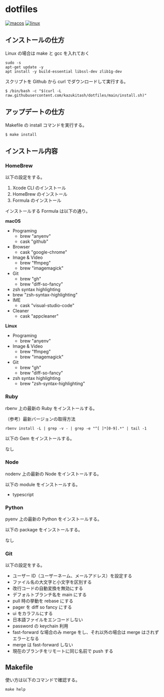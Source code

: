 # dotfiles

[![macos](https://github.com/kazukitash/dotfiles/actions/workflows/macos.yml/badge.svg?branch=main)](https://github.com/kazukitash/dotfiles/actions/workflows/macos.yml) [![linux](https://github.com/kazukitash/dotfiles/actions/workflows/linux.yml/badge.svg?branch=main)](https://github.com/kazukitash/dotfiles/actions/workflows/linux.yml)

## インストールの仕方

Linux の場合は make と gcc を入れておく

```
sudo -s
apt-get update -y
apt install -y build-essential libssl-dev zlib1g-dev
```

スクリプトを Github から curl でダウンロードして実行する。

```
$ /bin/bash -c "$(curl -L raw.githubusercontent.com/kazukitash/dotfiles/main/install.sh)"
```

## アップデートの仕方

Makefile の install コマンドを実行する。

```
$ make install
```

## インストール内容

### HomeBrew

以下の設定をする。

1. Xcode CLI のインストール
2. HomeBrew のインストール
3. Formula のインストール

インストールする Formula は以下の通り。

**macOS**

- Programing
  - brew "anyenv"
  - cask "github"
- Browser
  - cask "google-chrome"
- Image & Video
  - brew "ffmpeg"
  - brew "imagemagick"
- Git
  - brew "gh"
  - brew "diff-so-fancy"
- zsh syntax highlighting
- brew "zsh-syntax-highlighting"
- IME
  - cask "visual-studio-code"
- Cleaner
  - cask "appcleaner"

**Linux**

- Programing
  - brew "anyenv"
- Image & Video
  - brew "ffmpeg"
  - brew "imagemagick"
- Git
  - brew "gh"
  - brew "diff-so-fancy"
- zsh syntax highlighting
  - brew "zsh-syntax-highlighting"

### Ruby

rbenv 上の最新の Ruby をインストールする。

（参考）最新バージョンの取得方法

```
rbenv install -L | grep -v - | grep -e "^[ ]*[0-9].*" | tail -1
```

以下の Gem をインストールする。

なし

### Node

nodenv 上の最新の Node をインストールする。

以下の module をインストールする。

- typescript

### Python

pyenv 上の最新の Python をインストールする。

以下の package をインストールする。

なし

### Git

以下の設定をする。

- ユーザー ID（ユーザーネーム、メールアドレス）を設定する
- ファイル名の大文字と小文字を区別する
- 改行コードの自動変換を無効にする
- デフォルトブランチ名を main にする
- pull 時の挙動を rebase にする
- pager を diff so fancy にする
- ui をカラフルにする
- 日本語ファイルをエンコードしない
- password の keychain 利用
- fast-forward な場合のみ merge をし、それ以外の場合は merge はされずエラーとなる
- merge は fast-forward しない
- 現在のブランチをリモートに同じ名前で push する

## Makefile

使い方は以下のコマンドで確認する。

```
make help
```
